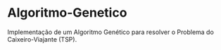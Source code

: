 # Algoritmo-Genetico
Implementação de um Algoritmo Genético para resolver o Problema do Caixeiro-Viajante (TSP).
